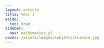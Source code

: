 ```yaml
---
layout: article
title: Year 1
aside:
  toc: true
sidebar:
  nav: mathematics-y1
cover: /assets/images/subjects/science.jpg
---
```

